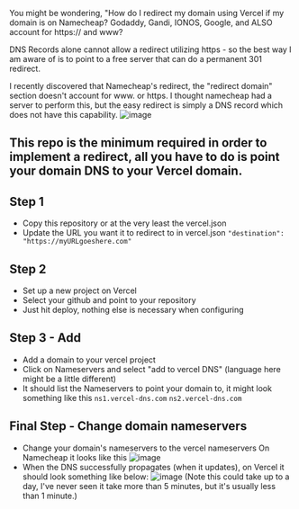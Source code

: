 You might be wondering, "How do I redirect my domain using Vercel if my domain is on Namecheap? Godaddy, Gandi, IONOS, Google, and ALSO account for https:// and www? 

DNS Records alone cannot allow a redirect utilizing https - so the best way I am aware of is to point to a free server that can do a permanent 301 redirect.

I recently discovered that Namecheap's redirect, the "redirect domain" section doesn't account for www. or https. I thought namecheap had a server to perform this, but the easy redirect is simply a DNS record which does not have this capability.
![image](https://github.com/proven-design/vercelredirect/assets/49770117/e8374e6d-05f0-47ec-a060-9fa3e7c5a7b9)

## This repo is the minimum required in order to implement a redirect, all you have to do is point your domain DNS to your Vercel domain.

## Step 1
- Copy this repository or at the very least the vercel.json
- Update the URL you want it to redirect to in vercel.json `"destination": "https://myURLgoeshere.com"`

## Step 2
- Set up a new project on Vercel
- Select your github and point to your repository
- Just hit deploy, nothing else is necessary when configuring

## Step 3 - Add 
- Add a domain to your vercel project
- Click on Nameservers and select "add to vercel DNS" (language here might be a little different)
- It should list the Nameservers to point your domain to, it might look something like this 
`ns1.vercel-dns.com` 
`ns2.vercel-dns.com`

## Final Step - Change domain nameservers
- Change your domain's nameservers to the vercel nameservers
On Namecheap it looks like this
![image](https://github.com/proven-design/vercelredirect/assets/49770117/ff2dc6fd-eb6d-414e-8a6b-3c328763d043)
- When the DNS successfully propagates (when it updates), on Vercel it should look something like below:
![image](https://github.com/proven-design/vercelredirect/assets/49770117/6bfe45da-ea82-4168-96c4-fd3158a409e3)
(Note this could take up to a day, I've never seen it take more than 5 minutes, but it's usually less than 1 minute.)
